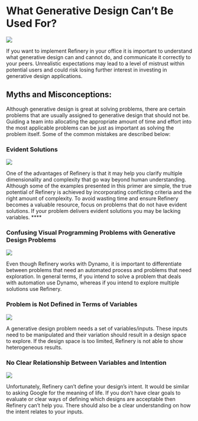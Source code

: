 # What Generative Design Can’t Be Used For?

<img src="../../assets/gdinoffice/whatgdcantbeusedfor1.png"/>

If you want to implement Refinery in your office it is important to understand what generative design can and cannot do, and communicate it correctly to your peers. Unrealistic expectations may lead to a level of mistrust within potential users and could risk losing further interest in investing in generative design applications.

## **Myths and Misconceptions:**

Although generative design is great at solving problems, there are certain problems that are usually assigned to generative design that should not be. Guiding a team into allocating the appropriate amount of time and effort into the most applicable problems can be just as important as solving the problem itself. Some of the common mistakes are described below:

### **Evident Solutions**

<img src="../../assets/gdinoffice/whatgdcantbeusedfor2.png"/>

One of the advantages of Refinery is that it may help you clarify multiple dimensionality and complexity that go way beyond human understanding. Although some of the examples presented in this primer are simple, the true potential of Refinery is achieved by incorporating conflicting criteria and the right amount of complexity. To avoid wasting time and ensure Refinery becomes a valuable resource, focus on problems that do not have evident solutions. If your problem delivers evident solutions you may be lacking variables. ****

### Confusing Visual Programming Problems with Generative Design Problems

<img src="../../assets/gdinoffice/whatgdcantbeusedfor3.png"/>

Even though Refinery works with Dynamo, it is important to differentiate between problems that need an automated process and problems that need exploration. In general terms, if you intend to solve a problem that deals with automation use Dynamo, whereas if you intend to explore multiple solutions use Refinery.

### Problem is Not Defined in Terms of Variables

<img src="../../assets/gdinoffice/whatgdcantbeusedfor4.png"/>

A generative design problem needs a set of variables/inputs. These inputs need to be manipulated and their variation should result in a design space to explore. If the design space is too limited, Refinery is not able to show heterogeneous results. 

### No Clear Relationship Between Variables and Intention

<img src="../../assets/gdinoffice/whatgdcantbeusedfor5.png"/>

Unfortunately, Refinery can’t define your design’s intent. It would be similar to asking Google for the meaning of life. If you don’t have clear goals to evaluate or clear ways of defining which designs are acceptable then Refinery can’t help you. There should also be a clear understanding on how the intent relates to your inputs.
